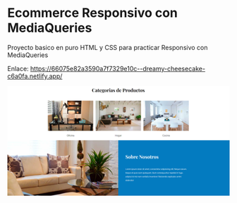 # Ecommerce Responsivo con MediaQueries


Proyecto basico en puro HTML y CSS para practicar
Responsivo con MediaQueries

Enlace: https://66075e82a3590a7f7329e10c--dreamy-cheesecake-c6a0fa.netlify.app/

<img src="../imgs/01.PNG">